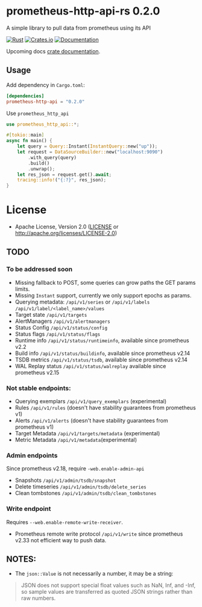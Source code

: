# prometheus-http-api-rs 0.2.0

A simple library to pull data from prometheus using its API

[![Rust](https://github.com/sebosp/prometheus-http-api-rs/actions/workflows/rust.yml/badge.svg)](https://github.com/sebosp/prometheus-http-api-rs/actions/workflows/rust.yml)
[![Crates.io](https://img.shields.io/crates/v/prometheus-http-api.svg)](https://crates.io/crates/prometheus-http-api)
[![Documentation](https://docs.rs/prometheus-http-api/badge.svg)][dox]

Upcoming docs [crate documentation][dox].

[dox]: https://docs.rs/prometheus-http-api

## Usage

Add dependency in `Cargo.toml`:

```toml
[dependencies]
prometheus-http-api = "0.2.0"
```

Use `prometheus_http_api`

```rust
use prometheus_http_api::*;

#[tokio::main]
async fn main() {
    let query = Query::Instant(InstantQuery::new("up"));
    let request = DataSourceBuilder::new("localhost:9090")
        .with_query(query)
        .build()
        .unwrap();
    let res_json = request.get().await;
    tracing::info!("{:?}", res_json);
}
```

# License

- Apache License, Version 2.0 ([LICENSE](LICENSE) or http://apache.org/licenses/LICENSE-2.0)

## TODO

### To be addressed soon

- Missing fallback to POST, some queries can grow paths the GET params limits.
- Missing `Instant` support, currently we only support epochs as params.
- Querying metadata: `/api/v1/series` or `/api/v1/labels` `/api/v1/label/<label_name>/values`
- Target state `/api/v1/targets`
- AlertManagers `/api/v1/alertmanagers`
- Status Config `/api/v1/status/config`
- Status flags `/api/v1/status/flags`
- Runtime info `/api/v1/status/runtimeinfo`, available since prometheus v2.2
- Build info `/api/v1/status/buildinfo`, available since prometheus v2.14
- TSDB metrics `/api/v1/status/tsdb`, available since prometheus v2.14
- WAL Replay status `/api/v1/status/walreplay` available since prometheus v2.15

### Not stable endpoints:

- Querying exemplars `/api/v1/query_exemplars` (experimental)
- Rules `/api/v1/rules` (doesn't have stability guarantees from prometheus v1)
- Alerts `/api/v1/alerts` (doesn't have stability guarantees from prometheus v1)
- Target Metadata `/api/v1/targets/metadata` (experimental)
- Metric Metadata `/api/v1/metadata`(experimental)

### Admin endpoints

Since prometheus v2.18, require `-web.enable-admin-api`

- Snapshots `/api/v1/admin/tsdb/snapshot`
- Delete timeseries `/api/v1/admin/tsdb/delete_series`
- Clean tombstones `/api/v1/admin/tsdb/clean_tombstones`

### Write endpoint

Requires `--web.enable-remote-write-receiver`.

- Prometheus remote write protocol `/api/v1/write` since prometheus v2.33 not efficient way to push data.

## NOTES:
- The `json::Value` is not necessarily a number, it may be a string:
> JSON does not support special float values such as NaN, Inf, and -Inf, so sample values
> are transferred as quoted JSON strings rather than raw numbers.

